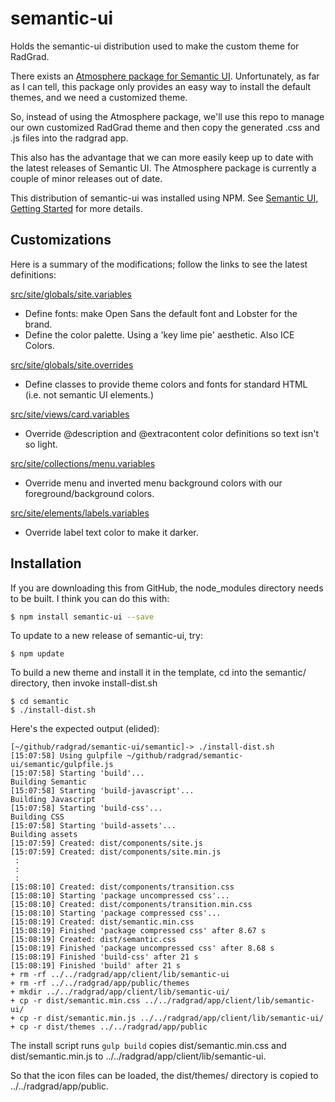 # semantic-ui

Holds the semantic-ui distribution used to make the custom theme for RadGrad.

There exists an [Atmosphere package for Semantic UI](https://github.com/Semantic-Org/Semantic-UI-Meteor). Unfortunately, as far as I can tell, this package only provides an easy way to install the default themes, and we need a customized theme.

So, instead of using the Atmosphere package, we'll use this repo to manage our own customized RadGrad theme and then copy the generated .css and .js files into the radgrad app.

This also has the advantage that we can more easily keep up to date with the latest releases of Semantic UI.  The Atmosphere package is currently a couple of minor releases out of date. 

This distribution of semantic-ui was installed using NPM. See [Semantic UI, Getting Started](http://semantic-ui.com/introduction/getting-started.html) for more details.

## Customizations

Here is a summary of the modifications; follow the links to see the latest definitions:

[src/site/globals/site.variables](https://github.com/radgrad/semantic-ui/blob/master/semantic/src/site/globals/site.variables)

  * Define fonts: make Open Sans the default font and Lobster for the brand.
  * Define the color palette. Using a 'key lime pie' aesthetic. Also ICE Colors.
  
[src/site/globals/site.overrides](https://github.com/radgrad/semantic-ui/blob/master/semantic/src/site/globals/site.overrides)

  * Define classes to provide theme colors and fonts for standard HTML (i.e. not semantic UI elements.)
  
[src/site/views/card.variables](https://github.com/radgrad/semantic-ui/blob/master/semantic/src/site/views/card.variables)

  * Override @description and @extracontent color definitions so text isn't so light.
  
[src/site/collections/menu.variables](https://github.com/radgrad/semantic-ui/blob/master/semantic/src/site/collections/menu.variables)

  * Override menu and inverted menu background colors with our foreground/background colors.
  
[src/site/elements/labels.variables](https://github.com/radgrad/semantic-ui/blob/master/semantic/src/site/elements/label.variables)

  * Override label text color to make it darker.
  
  
## Installation
  
If you are downloading this from GitHub, the node_modules directory needs to be built.  I think you can do this with:

```sh
$ npm install semantic-ui --save
```
  
To update to a new release of semantic-ui, try:

```
$ npm update
```
  
To build a new theme and install it in the template, cd into the semantic/ directory, then invoke install-dist.sh

```
$ cd semantic
$ ./install-dist.sh
```

Here's the expected output (elided):

```
[~/github/radgrad/semantic-ui/semantic]-> ./install-dist.sh 
[15:07:58] Using gulpfile ~/github/radgrad/semantic-ui/semantic/gulpfile.js
[15:07:58] Starting 'build'...
Building Semantic
[15:07:58] Starting 'build-javascript'...
Building Javascript
[15:07:58] Starting 'build-css'...
Building CSS
[15:07:58] Starting 'build-assets'...
Building assets
[15:07:59] Created: dist/components/site.js
[15:07:59] Created: dist/components/site.min.js
 :
 :
 :
[15:08:10] Created: dist/components/transition.css
[15:08:10] Starting 'package uncompressed css'...
[15:08:10] Created: dist/components/transition.min.css
[15:08:10] Starting 'package compressed css'...
[15:08:19] Created: dist/semantic.min.css
[15:08:19] Finished 'package compressed css' after 8.67 s
[15:08:19] Created: dist/semantic.css
[15:08:19] Finished 'package uncompressed css' after 8.68 s
[15:08:19] Finished 'build-css' after 21 s
[15:08:19] Finished 'build' after 21 s
+ rm -rf ../../radgrad/app/client/lib/semantic-ui
+ rm -rf ../../radgrad/app/public/themes
+ mkdir ../../radgrad/app/client/lib/semantic-ui/
+ cp -r dist/semantic.min.css ../../radgrad/app/client/lib/semantic-ui/
+ cp -r dist/semantic.min.js ../../radgrad/app/client/lib/semantic-ui/
+ cp -r dist/themes ../../radgrad/app/public
```
  
The install script runs `gulp build` copies dist/semantic.min.css and dist/semantic.min.js to ../../radgrad/app/client/lib/semantic-ui.

So that the icon files can be loaded, the dist/themes/ directory is copied to ../../radgrad/app/public.


